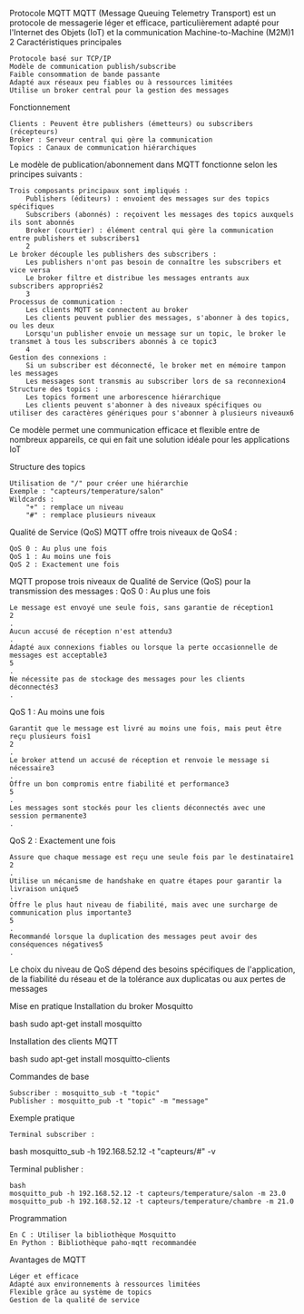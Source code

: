Protocole MQTT
MQTT (Message Queuing Telemetry Transport) est un protocole de messagerie léger et efficace, particulièrement adapté pour l'Internet des Objets (IoT) et la communication Machine-to-Machine (M2M)1
2
Caractéristiques principales

    Protocole basé sur TCP/IP
    Modèle de communication publish/subscribe
    Faible consommation de bande passante
    Adapté aux réseaux peu fiables ou à ressources limitées
    Utilise un broker central pour la gestion des messages

Fonctionnement

    Clients : Peuvent être publishers (émetteurs) ou subscribers (récepteurs)
    Broker : Serveur central qui gère la communication
    Topics : Canaux de communication hiérarchiques

Le modèle de publication/abonnement dans MQTT fonctionne selon les principes suivants :

    Trois composants principaux sont impliqués :
        Publishers (éditeurs) : envoient des messages sur des topics spécifiques
        Subscribers (abonnés) : reçoivent les messages des topics auxquels ils sont abonnés
        Broker (courtier) : élément central qui gère la communication entre publishers et subscribers1
        2
    Le broker découple les publishers des subscribers :
        Les publishers n'ont pas besoin de connaître les subscribers et vice versa
        Le broker filtre et distribue les messages entrants aux subscribers appropriés2
        3
    Processus de communication :
        Les clients MQTT se connectent au broker
        Les clients peuvent publier des messages, s'abonner à des topics, ou les deux
        Lorsqu'un publisher envoie un message sur un topic, le broker le transmet à tous les subscribers abonnés à ce topic3
        4
    Gestion des connexions :
        Si un subscriber est déconnecté, le broker met en mémoire tampon les messages
        Les messages sont transmis au subscriber lors de sa reconnexion4
    Structure des topics :
        Les topics forment une arborescence hiérarchique
        Les clients peuvent s'abonner à des niveaux spécifiques ou utiliser des caractères génériques pour s'abonner à plusieurs niveaux6

Ce modèle permet une communication efficace et flexible entre de nombreux appareils, ce qui en fait une solution idéale pour les applications IoT

Structure des topics

    Utilisation de "/" pour créer une hiérarchie
    Exemple : "capteurs/temperature/salon"
    Wildcards :
        "+" : remplace un niveau
        "#" : remplace plusieurs niveaux

Qualité de Service (QoS)
MQTT offre trois niveaux de QoS4
:

    QoS 0 : Au plus une fois
    QoS 1 : Au moins une fois
    QoS 2 : Exactement une fois

MQTT propose trois niveaux de Qualité de Service (QoS) pour la transmission des messages :
QoS 0 : Au plus une fois

    Le message est envoyé une seule fois, sans garantie de réception1
    2
    .
    Aucun accusé de réception n'est attendu3
    .
    Adapté aux connexions fiables ou lorsque la perte occasionnelle de messages est acceptable3
    5
    .
    Ne nécessite pas de stockage des messages pour les clients déconnectés3
    .

QoS 1 : Au moins une fois

    Garantit que le message est livré au moins une fois, mais peut être reçu plusieurs fois1
    2
    .
    Le broker attend un accusé de réception et renvoie le message si nécessaire3
    .
    Offre un bon compromis entre fiabilité et performance3
    5
    .
    Les messages sont stockés pour les clients déconnectés avec une session permanente3
    .

QoS 2 : Exactement une fois

    Assure que chaque message est reçu une seule fois par le destinataire1
    2
    .
    Utilise un mécanisme de handshake en quatre étapes pour garantir la livraison unique5
    .
    Offre le plus haut niveau de fiabilité, mais avec une surcharge de communication plus importante3
    5
    .
    Recommandé lorsque la duplication des messages peut avoir des conséquences négatives5
    .

Le choix du niveau de QoS dépend des besoins spécifiques de l'application, de la fiabilité du réseau et de la tolérance aux duplicatas ou aux pertes de messages


Mise en pratique
Installation du broker Mosquitto

bash
sudo apt-get install mosquitto

Installation des clients MQTT

bash
sudo apt-get install mosquitto-clients

Commandes de base

    Subscriber : mosquitto_sub -t "topic"
    Publisher : mosquitto_pub -t "topic" -m "message"

Exemple pratique

    Terminal subscriber :

bash
mosquitto_sub -h 192.168.52.12 -t "capteurs/#" -v

Terminal publisher :

    bash
    mosquitto_pub -h 192.168.52.12 -t capteurs/temperature/salon -m 23.0
    mosquitto_pub -h 192.168.52.12 -t capteurs/temperature/chambre -m 21.0

Programmation

    En C : Utiliser la bibliothèque Mosquitto
    En Python : Bibliothèque paho-mqtt recommandée

Avantages de MQTT

    Léger et efficace
    Adapté aux environnements à ressources limitées
    Flexible grâce au système de topics
    Gestion de la qualité de service

